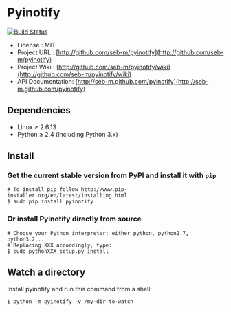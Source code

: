 # Pyinotify
[![Build Status](https://travis-ci.org/seb-m/pyinotify.svg?branch=master)](https://travis-ci.org/seb-m/pyinotify)
* License          : MIT
* Project URL      : [http://github.com/seb-m/pyinotify](http://github.com/seb-m/pyinotify)
* Project Wiki     : [http://github.com/seb-m/pyinotify/wiki](http://github.com/seb-m/pyinotify/wiki)
* API Documentation: [http://seb-m.github.com/pyinotify](http://seb-m.github.com/pyinotify)


## Dependencies

* Linux ≥ 2.6.13
* Python ≥ 2.4 (including Python 3.x)


## Install

### Get the current stable version from PyPI and install it with `pip`

    # To install pip follow http://www.pip-installer.org/en/latest/installing.html
    $ sudo pip install pyinotify

### Or install Pyinotify directly from source

    # Choose your Python interpreter: either python, python2.7, python3.2,..
    # Replacing XXX accordingly, type:
    $ sudo pythonXXX setup.py install


## Watch a directory

Install pyinotify and run this command from a shell:

    $ python -m pyinotify -v /my-dir-to-watch
